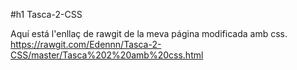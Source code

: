 #h1 Tasca-2-CSS

Aquí está l'enllaç de rawgit de la meva página modificada amb css.
https://rawgit.com/Edennn/Tasca-2-CSS/master/Tasca%202%20amb%20css.html
